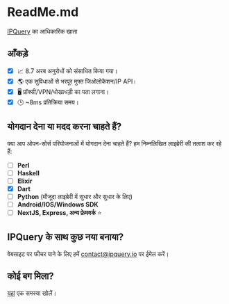 # ReadMe.md
[IPQuery](https://ipquery.io) का आधिकारिक खाता

## आँकड़े
- [X] 📈 8.7 अरब अनुरोधों को संसाधित किया गया।
- [X] 🌎 एक सुविधाओं से भरपूर मुफ्त जिओलोकेशन/IP API।
- [X] 🖥️ प्रॉक्सी/VPN/धोखाधड़ी का पता लगाना।
- [X] 🕒 ~8ms प्रतिक्रिया समय।

## योगदान देना या मदद करना चाहते हैं?
क्या आप ओपन-सोर्स परियोजनाओं में योगदान देना चाहते हैं? हम निम्नलिखित लाइब्रेरी की तलाश कर रहे हैं:
- [ ] **Perl**
- [ ] **Haskell**
- [ ] **Elixir**
- [X] **Dart**
- [ ] **Python** (मौजूदा लाइब्रेरी में सुधार और सुधार के लिए)
- [ ] **Android/IOS/Windows SDK** 
- [ ] **NextJS, Express, अन्य फ्रेमवर्क** ⭐

## IPQuery के साथ कुछ नया बनाया?
वेबसाइट पर फीचर पाने के लिए हमें contact@ipquery.io पर ईमेल करें।

## कोई बग मिला?
[यहां](https://github.com/ipqwery/Bugs) एक समस्या खोलें।
